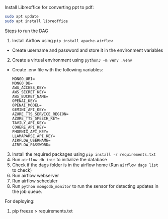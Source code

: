 Install Libreoffice for converting ppt to pdf:
```bash
sudo apt update
sudo apt install libreoffice
```


Steps to run the DAG

1. Install Airflow using `pip install apache-airflow`
 - Create username and password and store it in the environment variables 
2. Create a virtual environment using `python3 -m venv .venv`
 - Create .env file with the following variables:
    ```
    MONGO_URI=
    MONGO_DB=
    AWS_ACCESS_KEY=
    AWS_SECRET_KEY=
    AWS_BUCKET_NAME=
    OPENAI_KEY=
    OPENAI_MODEL=
    GEMINI_API_KEY=
    AZURE_TTS_SERVICE_REGION=
    AZURE_TTS_SPEECH_KEY=
    TAVILY_API_KEY=
    COHERE_API_KEY=
    PHOENIX_API_KEY=
    LLAMAPARSE_API_KEY=
    AIRFLOW_USERNAME=
    AIRFLOW_PASSWORD=
    ```
3. Install the required packages using `pip install -r requirements.txt`
4. Run `airflow db init` to initialize the database
5. Check if the dags folder is in the airflow home (Run `airflow dags list` to check)
6. Run airflow webserver
7. Run airflow scheduler
8. Run `python mongodb_monitor` to run the sensor for detecting updates in the job queue.




For deploying:
1. pip freeze > requirements.txt


